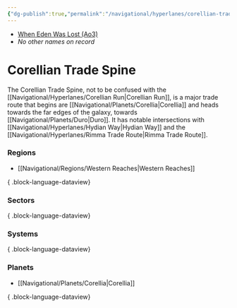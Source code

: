 ```yaml
---
{"dg-publish":true,"permalink":"/navigational/hyperlanes/corellian-trade-spine/","tags":["map","hyperlane","western"],"noteIcon":"saber1"}
---
```


- [When Eden Was Lost (Ao3)](https://archiveofourown.org/works/19334440)
- *No other names on record*
# Corellian Trade Spine

The Corellian Trade Spine, not to be confused with the [[Navigational/Hyperlanes/Corellian Run\|Corellian Run]], is a major trade route that begins are [[Navigational/Planets/Corellia\|Corellia]] and heads towards the far edges of the galaxy, towards [[Navigational/Planets/Duro\|Duro]]. It has notable intersections with [[Navigational/Hyperlanes/Hydian Way\|Hydian Way]] and the [[Navigational/Hyperlanes/Rimma Trade Route\|Rimma Trade Route]].

### Regions
- [[Navigational/Regions/Western Reaches\|Western Reaches]]

{ .block-language-dataview}
### Sectors

{ .block-language-dataview}
### Systems

{ .block-language-dataview}
### Planets
- [[Navigational/Planets/Corellia\|Corellia]]

{ .block-language-dataview}
